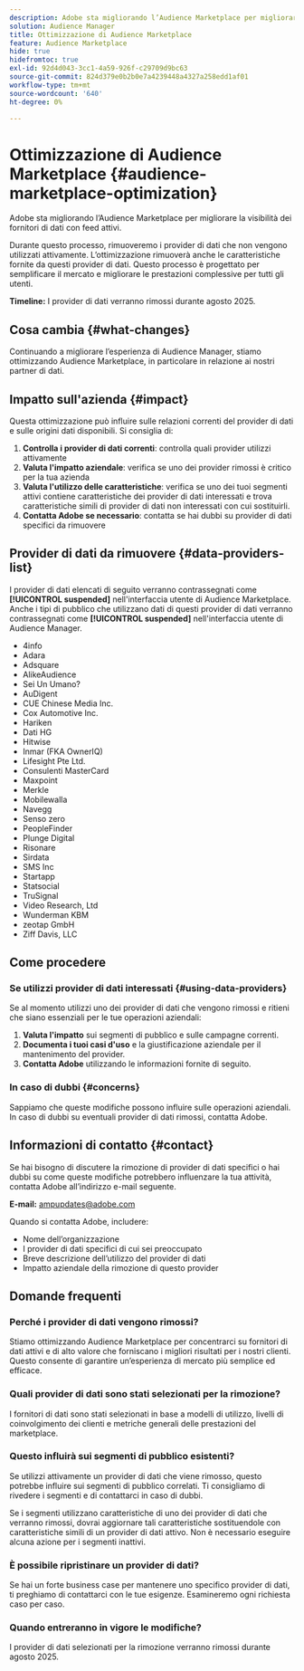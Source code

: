 ```yaml
---
description: Adobe sta migliorando l’Audience Marketplace per migliorare la visibilità dei fornitori di dati con feed attivi.
solution: Audience Manager
title: Ottimizzazione di Audience Marketplace
feature: Audience Marketplace
hide: true
hidefromtoc: true
exl-id: 92d4d043-3cc1-4a59-926f-c29709d9bc63
source-git-commit: 824d379e0b2b0e7a4239448a4327a258edd1af01
workflow-type: tm+mt
source-wordcount: '640'
ht-degree: 0%

---
```


# Ottimizzazione di Audience Marketplace {#audience-marketplace-optimization}

Adobe sta migliorando l’Audience Marketplace per migliorare la visibilità dei fornitori di dati con feed attivi.

Durante questo processo, rimuoveremo i provider di dati che non vengono utilizzati attivamente. L’ottimizzazione rimuoverà anche le caratteristiche fornite da questi provider di dati. Questo processo è progettato per semplificare il mercato e migliorare le prestazioni complessive per tutti gli utenti.

**Timeline:** I provider di dati verranno rimossi durante agosto 2025.

## Cosa cambia {#what-changes}

Continuando a migliorare l’esperienza di Audience Manager, stiamo ottimizzando Audience Marketplace, in particolare in relazione ai nostri partner di dati.

## Impatto sull&#39;azienda {#impact}

Questa ottimizzazione può influire sulle relazioni correnti del provider di dati e sulle origini dati disponibili. Si consiglia di:

1. **Controlla i provider di dati correnti**: controlla quali provider utilizzi attivamente
2. **Valuta l&#39;impatto aziendale**: verifica se uno dei provider rimossi è critico per la tua azienda
3. **Valuta l&#39;utilizzo delle caratteristiche**: verifica se uno dei tuoi segmenti attivi contiene caratteristiche dei provider di dati interessati e trova caratteristiche simili di provider di dati non interessati con cui sostituirli.
4. **Contatta Adobe se necessario**: contatta se hai dubbi su provider di dati specifici da rimuovere

## Provider di dati da rimuovere {#data-providers-list}

I provider di dati elencati di seguito verranno contrassegnati come **[!UICONTROL suspended]** nell&#39;interfaccia utente di Audience Marketplace. Anche i tipi di pubblico che utilizzano dati di questi provider di dati verranno contrassegnati come **[!UICONTROL suspended]** nell&#39;interfaccia utente di Audience Manager.

* 4info
* Adara
* Adsquare
* AlikeAudience
* Sei Un Umano?
* AuDigent
* CUE Chinese Media Inc.
* Cox Automotive Inc.
* Hariken
* Dati HG
* Hitwise
* Inmar (FKA OwnerIQ)
* Lifesight Pte Ltd.
* Consulenti MasterCard
* Maxpoint
* Merkle
* Mobilewalla
* Navegg
* Senso zero
* PeopleFinder
* Plunge Digital
* Risonare
* Sirdata
* SMS Inc
* Startapp
* Statsocial
* TruSignal
* Video Research, Ltd
* Wunderman KBM
* zeotap GmbH
* Ziff Davis, LLC


## Come procedere

### Se utilizzi provider di dati interessati {#using-data-providers}

Se al momento utilizzi uno dei provider di dati che vengono rimossi e ritieni che siano essenziali per le tue operazioni aziendali:

1. **Valuta l&#39;impatto** sui segmenti di pubblico e sulle campagne correnti.
2. **Documenta i tuoi casi d&#39;uso** e la giustificazione aziendale per il mantenimento del provider.
3. **Contatta Adobe** utilizzando le informazioni fornite di seguito.

### In caso di dubbi {#concerns}

Sappiamo che queste modifiche possono influire sulle operazioni aziendali. In caso di dubbi su eventuali provider di dati rimossi, contatta Adobe.

## Informazioni di contatto {#contact}

Se hai bisogno di discutere la rimozione di provider di dati specifici o hai dubbi su come queste modifiche potrebbero influenzare la tua attività, contatta Adobe all’indirizzo e-mail seguente.

**E-mail:** ampupdates@adobe.com

Quando si contatta Adobe, includere:

* Nome dell’organizzazione
* I provider di dati specifici di cui sei preoccupato
* Breve descrizione dell’utilizzo del provider di dati
* Impatto aziendale della rimozione di questo provider

## Domande frequenti

### Perché i provider di dati vengono rimossi?

Stiamo ottimizzando Audience Marketplace per concentrarci su fornitori di dati attivi e di alto valore che forniscano i migliori risultati per i nostri clienti. Questo consente di garantire un’esperienza di mercato più semplice ed efficace.

### Quali provider di dati sono stati selezionati per la rimozione?

I fornitori di dati sono stati selezionati in base a modelli di utilizzo, livelli di coinvolgimento dei clienti e metriche generali delle prestazioni del marketplace.

### Questo influirà sui segmenti di pubblico esistenti?

Se utilizzi attivamente un provider di dati che viene rimosso, questo potrebbe influire sui segmenti di pubblico correlati. Ti consigliamo di rivedere i segmenti e di contattarci in caso di dubbi.

Se i segmenti utilizzano caratteristiche di uno dei provider di dati che verranno rimossi, dovrai aggiornare tali caratteristiche sostituendole con caratteristiche simili di un provider di dati attivo. Non è necessario eseguire alcuna azione per i segmenti inattivi.

### È possibile ripristinare un provider di dati?

Se hai un forte business case per mantenere uno specifico provider di dati, ti preghiamo di contattarci con le tue esigenze. Esamineremo ogni richiesta caso per caso.

### Quando entreranno in vigore le modifiche?

I provider di dati selezionati per la rimozione verranno rimossi durante agosto 2025.
